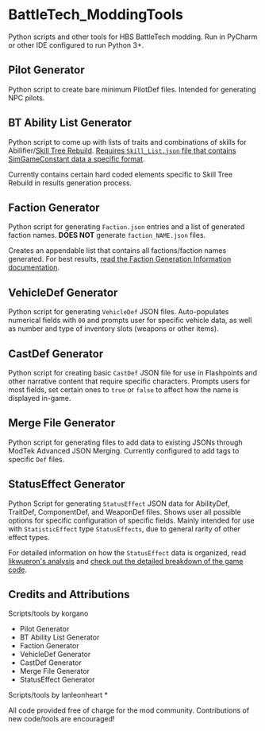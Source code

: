 # BattleTech_ModdingTools
Python scripts and other tools for HBS BattleTech modding. Run in PyCharm or other IDE configured to run Python 3+.

## Pilot Generator

Python script to create bare minimum PilotDef files. Intended for generating NPC pilots.

## BT Ability List Generator

Python script to come up with lists of traits and combinations of skills for Abilifier/[Skill Tree Rebuild](https://github.com/korgano/SkillTreeRebuild). [Requires `Skill_List.json` file that contains SimGameConstant data a specific format](Docs-Detailed/Ability-list-gen.md).

Currently contains certain hard coded elements specific to Skill Tree Rebuild in results generation process.

## Faction Generator

Python script for generating `Faction.json` entries and a list of generated faction names. **DOES NOT** generate `faction_NAME.json` files.

Creates an appendable list that contains all factions/faction names generated. For best results, [read the Faction Generation Information documentation](Docs-Detailed/Faction-gen-info.md).

## VehicleDef Generator

Python script for generating `VehicleDef` JSON files. Auto-populates numerical fields with `00` and prompts user for specific vehicle data, as well as number and type of inventory slots (weapons or other items).

## CastDef Generator

Python script for creating basic `CastDef` JSON file for use in Flashpoints and other narrative content that require specific characters. Prompts users for most fields, set certain ones to `true` or `false` to affect how the name is displayed in-game.

## Merge File Generator

Python script for generating files to add data to existing JSONs through ModTek Advanced JSON Merging. Currently configured to add tags to specific `Def` files.

## StatusEffect Generator

Python Script for generating `StatusEffect` JSON data for AbilityDef, TraitDef, ComponentDef, and WeaponDef files. Shows user all possible options for specific configuration of specific fields. Mainly intended for use with `StatisticEffect` type `StatusEffects`, due to general rarity of other effect types.

For detailed information on how the `StatusEffect` data is organized, read [likwueron's analysis](https://forum.paradoxplaza.com/forum/threads/study-on-statuseffects-statisticdata.1110871/) and [check out the detailed breakdown of the game code](Docs-Detailed/Status-effects-info).

## Credits and Attributions

Scripts/tools by korgano
* Pilot Generator
* BT Ability List Generator
* Faction Generator
* VehicleDef Generator
* CastDef Generator
* Merge File Generator
* StatusEffect Generator

Scripts/tools by lanleonheart 
* 

All code provided free of charge for the mod community. Contributions of new code/tools are encouraged!
